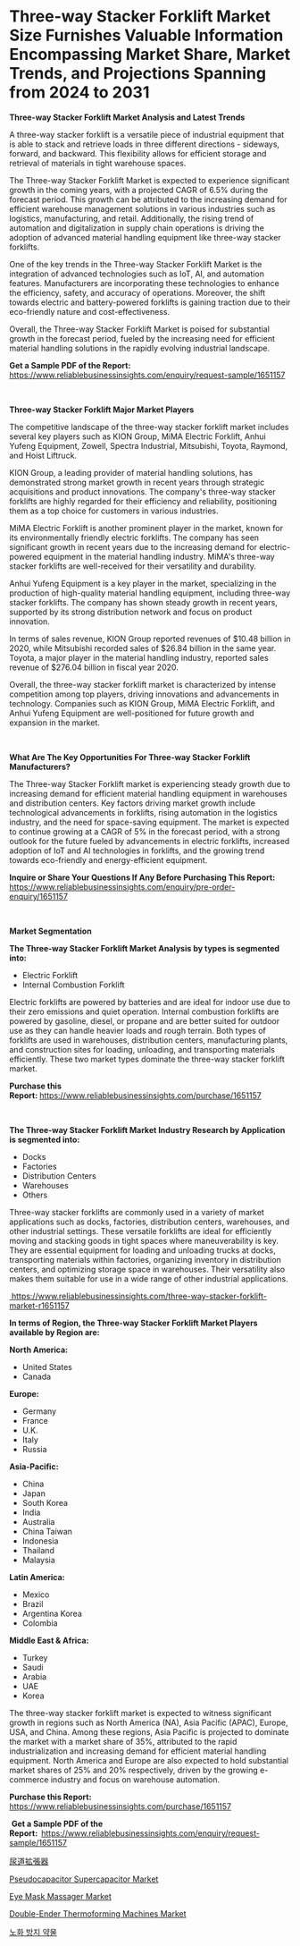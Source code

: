 <p><h1>Three-way Stacker Forklift Market Size Furnishes Valuable Information Encompassing Market Share, Market Trends, and Projections Spanning from 2024 to 2031</h1></p><p><strong>Three-way Stacker Forklift Market Analysis and Latest Trends</strong></p>
<p><p>A three-way stacker forklift is a versatile piece of industrial equipment that is able to stack and retrieve loads in three different directions - sideways, forward, and backward. This flexibility allows for efficient storage and retrieval of materials in tight warehouse spaces.</p><p>The Three-way Stacker Forklift Market is expected to experience significant growth in the coming years, with a projected CAGR of 6.5% during the forecast period. This growth can be attributed to the increasing demand for efficient warehouse management solutions in various industries such as logistics, manufacturing, and retail. Additionally, the rising trend of automation and digitalization in supply chain operations is driving the adoption of advanced material handling equipment like three-way stacker forklifts.</p><p>One of the key trends in the Three-way Stacker Forklift Market is the integration of advanced technologies such as IoT, AI, and automation features. Manufacturers are incorporating these technologies to enhance the efficiency, safety, and accuracy of operations. Moreover, the shift towards electric and battery-powered forklifts is gaining traction due to their eco-friendly nature and cost-effectiveness.</p><p>Overall, the Three-way Stacker Forklift Market is poised for substantial growth in the forecast period, fueled by the increasing need for efficient material handling solutions in the rapidly evolving industrial landscape.</p></p>
<p><strong>Get a Sample PDF of the Report:&nbsp;</strong> <a href="https://www.reliablebusinessinsights.com/enquiry/request-sample/1651157">https://www.reliablebusinessinsights.com/enquiry/request-sample/1651157</a></p>
<p>&nbsp;</p>
<p><strong>Three-way Stacker Forklift Major Market Players</strong></p>
<p><p>The competitive landscape of the three-way stacker forklift market includes several key players such as KION Group, MiMA Electric Forklift, Anhui Yufeng Equipment, Zowell, Spectra Industrial, Mitsubishi, Toyota, Raymond, and Hoist Liftruck. </p><p>KION Group, a leading provider of material handling solutions, has demonstrated strong market growth in recent years through strategic acquisitions and product innovations. The company's three-way stacker forklifts are highly regarded for their efficiency and reliability, positioning them as a top choice for customers in various industries.</p><p>MiMA Electric Forklift is another prominent player in the market, known for its environmentally friendly electric forklifts. The company has seen significant growth in recent years due to the increasing demand for electric-powered equipment in the material handling industry. MiMA's three-way stacker forklifts are well-received for their versatility and durability.</p><p>Anhui Yufeng Equipment is a key player in the market, specializing in the production of high-quality material handling equipment, including three-way stacker forklifts. The company has shown steady growth in recent years, supported by its strong distribution network and focus on product innovation.</p><p>In terms of sales revenue, KION Group reported revenues of $10.48 billion in 2020, while Mitsubishi recorded sales of $26.84 billion in the same year. Toyota, a major player in the material handling industry, reported sales revenue of $276.04 billion in fiscal year 2020.</p><p>Overall, the three-way stacker forklift market is characterized by intense competition among top players, driving innovations and advancements in technology. Companies such as KION Group, MiMA Electric Forklift, and Anhui Yufeng Equipment are well-positioned for future growth and expansion in the market.</p></p>
<p>&nbsp;</p>
<p><strong>What Are The Key Opportunities For Three-way Stacker Forklift Manufacturers?</strong></p>
<p><p>The Three-way Stacker Forklift market is experiencing steady growth due to increasing demand for efficient material handling equipment in warehouses and distribution centers. Key factors driving market growth include technological advancements in forklifts, rising automation in the logistics industry, and the need for space-saving equipment. The market is expected to continue growing at a CAGR of 5% in the forecast period, with a strong outlook for the future fueled by advancements in electric forklifts, increased adoption of IoT and AI technologies in forklifts, and the growing trend towards eco-friendly and energy-efficient equipment.</p></p>
<p><strong>Inquire or Share Your Questions If Any Before Purchasing This Report:</strong> <a href="https://www.reliablebusinessinsights.com/enquiry/pre-order-enquiry/1651157">https://www.reliablebusinessinsights.com/enquiry/pre-order-enquiry/1651157</a></p>
<p>&nbsp;</p>
<p><strong>Market Segmentation</strong></p>
<p><strong>The Three-way Stacker Forklift Market Analysis by types is segmented into:</strong></p>
<p><ul><li>Electric Forklift</li><li>Internal Combustion Forklift</li></ul></p>
<p><p>Electric forklifts are powered by batteries and are ideal for indoor use due to their zero emissions and quiet operation. Internal combustion forklifts are powered by gasoline, diesel, or propane and are better suited for outdoor use as they can handle heavier loads and rough terrain. Both types of forklifts are used in warehouses, distribution centers, manufacturing plants, and construction sites for loading, unloading, and transporting materials efficiently. These two market types dominate the three-way stacker forklift market.</p></p>
<p><strong>Purchase this Report:&nbsp;</strong><a href="https://www.reliablebusinessinsights.com/purchase/1651157">https://www.reliablebusinessinsights.com/purchase/1651157</a></p>
<p>&nbsp;</p>
<p><strong>The Three-way Stacker Forklift Market Industry Research by Application is segmented into:</strong></p>
<p><ul><li>Docks</li><li>Factories</li><li>Distribution Centers</li><li>Warehouses</li><li>Others</li></ul></p>
<p><p>Three-way stacker forklifts are commonly used in a variety of market applications such as docks, factories, distribution centers, warehouses, and other industrial settings. These versatile forklifts are ideal for efficiently moving and stacking goods in tight spaces where maneuverability is key. They are essential equipment for loading and unloading trucks at docks, transporting materials within factories, organizing inventory in distribution centers, and optimizing storage space in warehouses. Their versatility also makes them suitable for use in a wide range of other industrial applications.</p></p>
<p><a href="https://www.reliablebusinessinsights.com/three-way-stacker-forklift-market-r1651157">&nbsp;https://www.reliablebusinessinsights.com/three-way-stacker-forklift-market-r1651157</a></p>
<p><strong>In terms of Region, the Three-way Stacker Forklift Market Players available by Region are:</strong></p>
<p>
    <p> <strong> North America: </strong>
        <ul>
            <li>United States</li>
            <li>Canada</li>
        </ul>
        </p> 
    <p> <strong> Europe: </strong>
        <ul>
            <li>Germany</li>
            <li>France</li>
            <li>U.K.</li>
            <li>Italy</li>
            <li>Russia</li>
        </ul>
        </p> 
    <p> <strong> Asia-Pacific: </strong>
        <ul>
            <li>China</li>
            <li>Japan</li>
            <li>South Korea</li>
            <li>India</li>
            <li>Australia</li>
            <li>China Taiwan</li>
            <li>Indonesia</li>
            <li>Thailand</li>
            <li>Malaysia</li>
        </ul>
        </p> 
    <p> <strong> Latin America: </strong>
        <ul>
            <li>Mexico</li>
            <li>Brazil</li>
            <li>Argentina Korea</li>
            <li>Colombia</li>
        </ul>
        </p> 
    <p> <strong> Middle East & Africa: </strong>
        <ul>
            <li>Turkey</li>
            <li>Saudi</li>
            <li>Arabia</li>
            <li>UAE</li>
            <li>Korea</li>
        </ul>
    </p>
    </p>
<p><p>The three-way stacker forklift market is expected to witness significant growth in regions such as North America (NA), Asia Pacific (APAC), Europe, USA, and China. Among these regions, Asia Pacific is projected to dominate the market with a market share of 35%, attributed to the rapid industrialization and increasing demand for efficient material handling equipment. North America and Europe are also expected to hold substantial market shares of 25% and 20% respectively, driven by the growing e-commerce industry and focus on warehouse automation.</p></p>
<p><strong>Purchase this Report: </strong><a href="https://www.reliablebusinessinsights.com/purchase/1651157">https://www.reliablebusinessinsights.com/purchase/1651157</a></p>
<p>&nbsp;<strong>Get a Sample PDF of the Report:&nbsp;&nbsp;</strong><a href="https://www.reliablebusinessinsights.com/enquiry/request-sample/1651157">https://www.reliablebusinessinsights.com/enquiry/request-sample/1651157</a></p>
<p><strong></strong></p>
<p><p><a href="https://github.com/zjkmgcs938405/Market-Research-Report-List-3/blob/main/1215977125392.md">尿道拡張器</a></p><p><a href="https://github.com/LiamDavis60/Market-Research-Report-List-2/blob/main/pseudocapacitor-supercapacitor-market.md">Pseudocapacitor Supercapacitor Market</a></p><p><a href="https://medium.com/@gracielawharris42024/global-eye-mask-massager-market-status-2024-2031-and-forecast-by-region-product-end-use-3a4a14539dd6">Eye Mask Massager Market</a></p><p><a href="https://github.com/anwarsahrul281/Market-Research-Report-List-1/blob/main/double-ender-thermoforming-machines-market.md">Double-Ender Thermoforming Machines Market</a></p><p><a href="https://github.com/KellyLyncyh543964/Market-Research-Report-List-2/blob/main/3758220127342.md">노화 방지 약물</a></p></p>